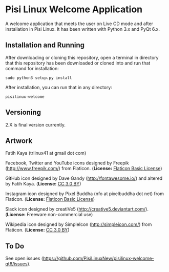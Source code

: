 # Pisi Linux Welcome Application
A welcome application that meets the user on Live CD mode and after installation in Pisi Linux. It has been written with Python 3.x and PyQt 6.x.

## Installation and Running
After downloading or cloning this repository, open a terminal in directory that this repository has been downloaded or cloned into and run that command for installation:

    sudo python3 setup.py install

After installation, you can run that in any directory:

    pisilinux-welcome

## Versioning
2.X is final version currently.

## Artwork
Fatih Kaya (trlinux41 at gmail dot com)

Facebook, Twitter and YouTube icons designed by Freepik (http://www.freepik.com/) from Flaticon. (**License:** [Flaticon Basic License](http://file000.flaticon.com/downloads/license/license.pdf))

GitHub icon designed by Dave Gandy (http://fontawesome.io/) and altered by Fatih Kaya. (**License:** [CC 3.0 BY](https://creativecommons.org/licenses/by/3.0/))

Instagram icon designed by Pixel Buddha (nfo at pixelbuddha dot net) from Flaticon. (**License:** [Flaticon Basic License](http://file000.flaticon.com/downloads/license/license.pdf))

Slack icon designed by creatiVe5 (http://creative5.deviantart.com/). (**License:** Freeware non-commercial use)

Wikipedia icon designed by SimpleIcon (http://simpleicon.com/) from Flaticon. (**License:** [CC 3.0 BY](https://creativecommons.org/licenses/by/3.0/))

## To Do
See open issues (https://github.com/PisiLinuxNew/pisilinux-welcome-qt6/issues).
